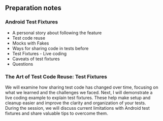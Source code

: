 ## Preparation notes

### Android Test Fixtures

* A personal story about following the feature
* Test code reuse
* Mocks with Fakes
* Ways for sharing code in tests before
* Test Fixtures - Live coding
* Caveats of test fixtures
* Questions

### The Art of Test Code Reuse: Test Fixtures

We will examine how sharing test code has changed over time, focusing on what we learned and the challenges we faced.
Next, I will demonstrate a live coding example to explain test fixtures. These help make setup and cleanup easier and
improve the clarity and organization of your tests. During the session, we will discuss current limitations with Android
test fixtures and share valuable tips to overcome them.